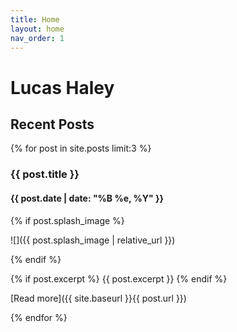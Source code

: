 ```yaml
---
title: Home
layout: home
nav_order: 1
---
```


# Lucas Haley

## Recent Posts

{% for post in site.posts limit:3 %}

### {{ post.title }}
#### {{ post.date | date: "%B %e, %Y" }}

{% if post.splash_image %}
<div class="splash" markdown="1">

![]({{ post.splash_image | relative_url }})

</div>
{% endif %}

{% if post.excerpt %}
{{ post.excerpt }}
{% endif %}

[Read more]({{ site.baseurl }}{{ post.url }})

{% endfor %}